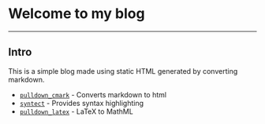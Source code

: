 # Welcome to my blog

---

## Intro

This is a simple blog made using static HTML generated by converting markdown.

- [`pulldown_cmark`](https://crates.io/crates/pulldown-cmark) - Converts markdown to html
- [`syntect`](https://crates.io/crates/pulldown-cmark) - Provides syntax highlighting
- [`pulldown_latex`](https://crates.io/crates/pulldown-latex) - LaTeX to MathML
